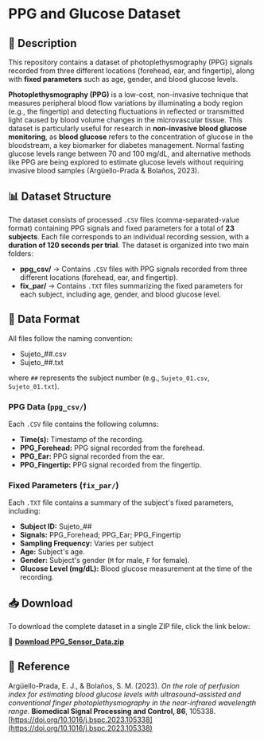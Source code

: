 # PPG and Glucose Dataset

## 📌 Description  
This repository contains a dataset of photoplethysmography (PPG) signals recorded from three different locations (forehead, ear, and fingertip), along with **fixed parameters** such as age, gender, and blood glucose levels.

**Photoplethysmography (PPG)** is a low-cost, non-invasive technique that measures peripheral blood flow variations by illuminating a body region (e.g., the fingertip) and detecting fluctuations in reflected or transmitted light caused by blood volume changes in the microvascular tissue. This dataset is particularly useful for research in **non-invasive blood glucose monitoring**, as **blood glucose** refers to the concentration of glucose in the bloodstream, a key biomarker for diabetes management. Normal fasting glucose levels range between 70 and 100 mg/dL, and alternative methods like PPG are being explored to estimate glucose levels without requiring invasive blood samples (Argüello-Prada & Bolaños, 2023).  

## 📊 Dataset Structure  
The dataset consists of processed `.CSV` files (comma-separated-value format) containing PPG signals and fixed parameters for a total of **23 subjects**. Each file corresponds to an individual recording session, with a **duration of 120 seconds per trial**. The dataset is organized into two main folders:  

- **ppg_csv/** → Contains `.CSV` files with PPG signals recorded from three different locations (forehead, ear, and fingertip).  
- **fix_par/** → Contains `.TXT` files summarizing the fixed parameters for each subject, including age, gender, and blood glucose level.

## 📁 Data Format 
All files follow the naming convention: 
- Sujeto_##.csv
- Sujeto_##.txt
  
where `##` represents the subject number (e.g., `Sujeto_01.csv`, `Sujeto_01.txt`).  

### **PPG Data (`ppg_csv/`)**  
Each `.CSV` file contains the following columns:  
- **Time(s):** Timestamp of the recording.  
- **PPG_Forehead:** PPG signal recorded from the forehead.  
- **PPG_Ear:** PPG signal recorded from the ear.  
- **PPG_Fingertip:** PPG signal recorded from the fingertip.

### **Fixed Parameters (`fix_par/`)**  
Each `.TXT` file contains a summary of the subject's fixed parameters, including:  
- **Subject ID:** Sujeto_##  
- **Signals:** PPG_Forehead; PPG_Ear; PPG_Fingertip
- **Sampling Frequency:** Varies per subject
- **Age:** Subject's age.  
- **Gender:** Subject's gender (`M` for male, `F` for female).   
- **Glucose Level (mg/dL):** Blood glucose measurement at the time of the recording.

## 📥 Download  
To download the complete dataset in a single ZIP file, click the link below:  

🔗 **[Download PPG_Sensor_Data.zip](https://github.com/hellen0327/PPG_Sensor_Data/archive/refs/heads/main.zip)**  

## 📄 Reference  
Argüello-Prada, E. J., & Bolaños, S. M. (2023). *On the role of perfusion index for estimating blood glucose levels with ultrasound-assisted and conventional finger photoplethysmography in the near-infrared wavelength range*. **Biomedical Signal Processing and Control, 86**, 105338. [https://doi.org/10.1016/j.bspc.2023.105338](https://doi.org/10.1016/j.bspc.2023.105338)

